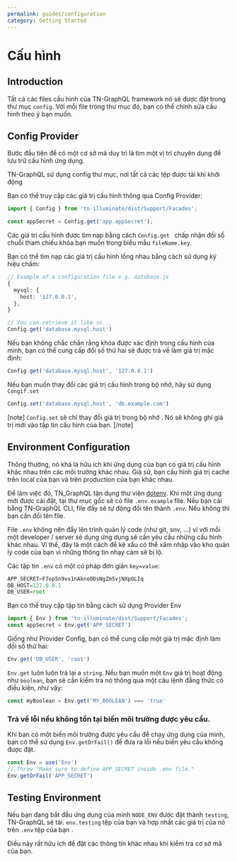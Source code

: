 ```yaml
---
permalink: guides/configuration
category: Getting Started
---
```


# Cấu hình

## Introduction
Tất cả các files cấu hình của TN-GraphQL framework nó sẽ được đặt trong thư mục `config`.
Với mỗi file trong thư mục đó,
bạn có thể chỉnh sửa cấu hình theo ý bạn muốn.

## Config Provider

Bước đầu tiên để có một cơ sở mã duy trì là tìm một vị trí chuyên dụng để lưu trữ
 cấu hình ứng dụng.

TN-GraphQL sử dụng config thư mục, nơi tất cả các tệp được tải khi khởi động

Bạn có thể truy cập các giá trị cấu hình thông qua Config Provider:
```ts
import { Config } from 'tn-illuminate/dist/Support/Facades';

const appSecret = Config.get('app.appSecret');
```
Các giá trị cấu hình được tìm nạp bằng cách `Config.get `
chấp nhận đối số chuỗi tham chiếu khóa bạn muốn trong biểu mẫu `fileName.key`.

Bạn có thể tìm nạp các giá trị cấu hình lồng nhau bằng cách sử dụng ký hiệu chấm:
```ts
// Example of a configuration file e.g. database.js
{
  mysql: {
    host: '127.0.0.1',
  },
}

// You can retrieve it like so...
Config.get('database.mysql.host')
```

Nếu bạn không chắc chắn rằng khóa được xác định trong cấu hình của mình,
bạn có thể cung cấp đối số thứ hai sẽ được trả về làm giá trị mặc định:
```ts
Config.get('database.mysql.host', '127.0.0.1')
```
Nếu bạn muốn thay đổi các giá trị cấu hình trong bộ nhớ, hãy sử dụng
`Congif.set`
```ts
Config.set('database.mysql.host', 'db.example.com')
```

[note]
`Config.set` sẽ chỉ thay đổi giá trị trong bộ nhớ .
 Nó sẽ không ghi giá trị mới vào tập tin cấu hình của bạn.
[/note]
## Environment Configuration
Thông thường, nó khá là hữu ích khi ứng dụng của bạn có giá trị cấu hình khác nhau trên
các môi trường khác nhau. Giả sử, bạn cấu hình giá trị cache trên local của bạn và trên 
production của bạn khác nhau.

Để làm việc đó, TN_GraphQL tận dụng thư viện [dotenv](https://github.com/motdotla/dotenv).
Khi một ứng dụng mới được cài đặt, tại thư mục gốc sẽ có file `.env.example` file.
Nếu bạn cài bằng TN-GraphQL CLI, file đấy sẽ tự động đổi tên thành ```.env```.
Nếu không thì bạn cần đổi tên file.

File `.env` không nên đẩy lên trình quản lý code (như git, snv, ...) vì với mỗi một developer /
server sẻ dụng ứng dụng sẽ cần yêu cầu những cấu hình khác nhau.
Vì thế, đây là một cách để kẻ xấu có thể xâm nhập vào kho quản lý code
của bạn vì những thông tin nhạy cảm sẽ bị lộ.

Các tập tin `.env` có một cú pháp đơn giản `key=value`:
```ts
APP_SECRET=F7op5n9vx1nAkno0DsNgZm5vjNXpOLIq
DB_HOST=127.0.0.1
DB_USER=root
```
Bạn có thể truy cập tập tin bằng cách sử dụng Provider Env
```ts
import { Env } from 'tn-illuminate/dist/Support/Facades';
const appSecret = Env.get('APP_SECRET')
```
Giống như Provider Config, bạn có thể cung cấp một giá trị mặc định làm đối số thứ hai:
```ts
Env.get('DB_USER', 'root')
```

`Env.get` luôn luôn trả lại a `string`.
Nếu bạn muốn một `Env` giá trị hoạt động như `boolean`,
bạn sẽ cần kiểm tra nó thông qua một câu lệnh đẳng thức có điều kiện, như vậy:
```ts
const myBoolean = Env.get('MY_BOOLEAN') === 'true'
```
### Trả về lỗi nếu không tồn tại biến môi trường được yêu cầu.
Khi bạn có một biến môi trường được yêu cầu để chạy ứng dụng của mình,
bạn có thể sử dụng `Env.getOrFail()` để đưa ra lỗi nếu biến yêu cầu không được đặt.
```ts
const Env = use('Env')
// Throw "Make sure to define APP_SECRET inside .env file."
Env.getOrFail('APP_SECRET')
```

## Testing Environment

Nếu bạn đang bắt đầu ứng dụng của mình `NODE_ENV` được đặt thành `testing`,
TN-GraphQL sẽ tải. `env.testing` tệp của bạn và hợp nhất các giá trị của nó trên `.env`
tệp của bạn .

Điều này rất hữu ích để đặt các thông tin khác nhau khi kiểm tra cơ sở mã của bạn.